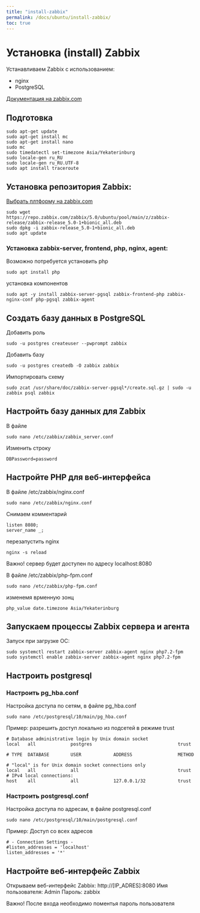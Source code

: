 ```yaml
---
title: "install-zabbix"
permalink: /docs/ubuntu/install-zabbix/
toc: true
---
```


# Установка (install) Zabbix

Устанавливаем Zabbix с использованием:
- nginx
- PostgreSQL

[Документация на zabbix.com](https://www.zabbix.com/ru/download?zabbix=4.4&os_distribution=ubuntu&os_version=18.04_bionic&db=postgresql)

## Подготовка
```
sudo apt-get update    
sudo apt-get install mc
sudo apt-get install nano
sudo mc
sudo timedatectl set-timezone Asia/Yekaterinburg
sudo locale-gen ru_RU
sudo locale-gen ru_RU.UTF-8
sudo apt install traceroute
```

## Установка репозитория Zabbix:

[Выбрать плтформу на zabbix.com](https://www.zabbix.com/ru/download)

```
sudo wget https://repo.zabbix.com/zabbix/5.0/ubuntu/pool/main/z/zabbix-release/zabbix-release_5.0-1+bionic_all.deb
sudo dpkg -i zabbix-release_5.0-1+bionic_all.deb
sudo apt update
```

### Установка zabbix-server, frontend, php, nginx, agent:

Возможно потребуется установить php
```
sudo apt install php
```

установка компонентов
```
sudo apt -y install zabbix-server-pgsql zabbix-frontend-php zabbix-nginx-conf php-pgsql zabbix-agent
```

## Создать базу данных в PostgreSQL

Добавить роль
```
sudo -u postgres createuser --pwprompt zabbix
```

Добавить базу
```
sudo -u postgres createdb -O zabbix zabbix
```

Импортировать схему
```
sudo zcat /usr/share/doc/zabbix-server-pgsql*/create.sql.gz | sudo -u zabbix psql zabbix
```

## Настройть базу данных для Zabbix

В файле
```
sudo nano /etc/zabbix/zabbix_server.conf
```

Изменить строку
```
DBPassword=password
```

## Настройте PHP для веб-интерфейса

В файле /etc/zabbix/nginx.conf
```
sudo nano /etc/zabbix/nginx.conf
```

Снимаем комментарий
```
listen 8080;
server_name _;
```

перезапустить nginx
```
nginx -s reload
```

Важно! сервер будет доступен по адресу localhost:8080

В файле /etc/zabbix/php-fpm.conf

```
sudo nano /etc/zabbix/php-fpm.conf
```

изменемя врменную зонц

```
php_value date.timezone Asia/Yekaterinburg
```

## Запускаем процессы Zabbix сервера и агента

Запуск при загрузке ОС:
```
sudo systemctl restart zabbix-server zabbix-agent nginx php7.2-fpm
sudo systemctl enable zabbix-server zabbix-agent nginx php7.2-fpm
```

## Настроить postgresql

### Настроить pg_hba.conf

Настройка доступа по сетям, в файле pg_hba.conf
```
sudo nano /etc/postgresql/10/main/pg_hba.conf
```

Пример: разрешить доступ локально из подсетей в режиме trust
```
# Database administrative login by Unix domain socket
local   all             postgres                                trust

# TYPE  DATABASE        USER            ADDRESS                 METHOD

# "local" is for Unix domain socket connections only
local   all             all                                     trust
# IPv4 local connections:
host    all             all             127.0.0.1/32            trust
```

### Настроить postgresql.conf

Настройка доступа по адресам, в файле postgresql.conf
```
sudo nano /etc/postgresql/10/main/postgresql.conf
```

Пример: Доступ со всех адресов
```
# - Connection Settings -
#listen_addresses = 'localhost'
listen_addresses = '*'
```


## Настройте веб-интерфейс Zabbix

Открываем веб-интерфейс Zabbix: http://[IP_ADRES]:8080
Имя пользователя: Admin
Пароль: zabbix

Важно! После входа необходимо поментья пароль пользователя
